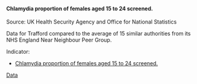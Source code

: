 #### Chlamydia proportion of females aged 15 to 24 screened.

Source: UK Health Security Agency and Office for National Statistics

Data for Trafford compared to the average of 15 similar authorities from its NHS England Near Neighbour Peer Group.

Indicator:

* <a href="https://fingertips.phe.org.uk/search/90777#page/6/gid" target="_blank"> Chlamydia proportion of females aged 15 to 24 screened. </a>

<a href="https://www.trafforddatalab.io/corporate_plan/data/health/chlamydia_screening.csv" aria-label="Download the data" class="downloadButton" target="_blank" download>Data <span class="fas fa-download"></span></a>